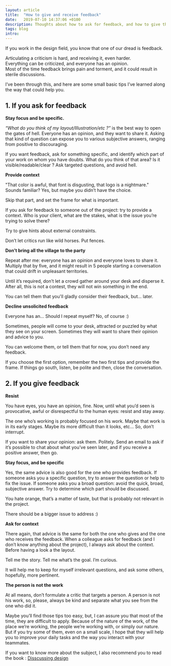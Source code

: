 ```yaml
---
layout: article
title:  "How to give and receive feedback"
date:   2019-07-10 14:37:06 +0100
description: Thoughts about how to ask for feedback, and how to give them too.
tags: blog
intro:
---
```


If you work in the design field, you know that one of our dread is feedback.

Articulating a criticism is hard, and receiving it, even harder.  
Everything can be criticized, and everyone has an opinion.   
Most of the time feedback brings pain and torment, and it could result in sterile discussions.

I’ve been through this, and here are some small basic tips I’ve learned along the way that could help you.

## 1. If you ask for feedback
**Stay focus and be specific.**

*“What do you think of my layout/Illustration/etc ?”* is the best way to open the gates of hell.
Everyone has an opinion, and they want to share it.
Asking that kind of question can expose you to various subjective answers, ranging from positive to discouraging.

If you want feedback, ask for something specific, and identify which part of your work on whom you have doubts.
What do you think of that area? Is it visible/readable/clear ?
Ask targeted questions, and avoid hell.

**Provide context**

"That color is awful, that font is disgusting, that logo is a nightmare."
Sounds familiar?
Yes, but maybe you didn’t have the choice.

Skip that part, and set the frame for what is important.

If you ask for feedback to someone out of the project: try to provide a context.
Who is your client, what are the stakes, what is the issue you’re trying to solve there?

Try to give hints about external constraints.

Don’t let critics run like wild horses. Put fences.

**Don’t bring all the village to the party**

Repeat after me: everyone has an opinion and everyone loves to share it.
Multiply that by five, and it might result in 5 people starting a conversation that could drift in unpleasant territories.

Until it’s required, don’t let a crowd gather around your desk and disperse it.
After all, this is not a contest, they will not win something in the end.

You can tell them that you'll gladly consider their feedback, but... later.

**Decline unsolicited feedback**

Everyone has an… Should I repeat myself? No, of course :)

Sometimes, people will come to your desk, attracted or puzzled by what they see on your screen.
Sometimes they will want to share their opinion and advice to you.

You can welcome them, or tell them that for now, you don’t need any feedback.

If you choose the first option, remember the two first tips and provide the frame. If things go south, listen, be polite and then, close the conversation.

## 2. If you give feedback
**Resist**

You have eyes, you have an opinion, fine.
Now, until what you’d seen is provocative, awful or disrespectful to the human eyes: resist and stay away.

The one who’s working is probably focused on his work.
Maybe that work is in its early stages.
Maybe its more difficult than it looks, etc…
So, don’t interrupt.

If you want to share your opinion: ask them.
Politely.
Send an email to ask if it’s possible to chat about what you’ve seen later, and if you receive a positive answer, then go.

**Stay focus, and be specific**

Yes, the same advice is also good for the one who provides feedback.
If someone asks you a specific question, try to answer the question or help to fix the issue.
If someone asks you a broad question: avoid the quick, broad, subjective answer.
Try to determine which part should be discussed.

You hate orange, that’s a matter of taste, but that is probably not relevant in the project.

There should be a bigger issue to address :)

**Ask for context**

There again, that advice is the same for both the one who gives and the one who receives the feedback.
When a colleague asks for feedback (and I don’t know anything about the project), I always ask about the context. Before having a look a the layout.

Tell me the story. Tell me what’s the goal. I’m curious.

It will help me to keep for myself irrelevant questions, and ask some others, hopefully, more pertinent.

**The person is not the work**

At all means, don’t formulate a critic that targets a person. A person is not his work, so, please, always be kind and separate what you see from the one who did it.

Maybe you’ll find those tips too easy, but, I can assure you that most of the time, they are difficult to apply.
Because of the nature of the work, of the place we’re working, the people we’re working with, or simply our nature.
But if you try some of them, even on a small scale, I hope that they will help you to improve your daily tasks and the way you interact with your teammates.

If you want to know more about the subject, I also recommend you to read the book :  [Disscussing design](https://www.amazon.com/Discussing-Design-Improving-Communication-Collaboration/dp/149190240X/ref=sr_1_1?ie=UTF8&qid=1502811668&sr=8-1&keywords=discussing+design)
